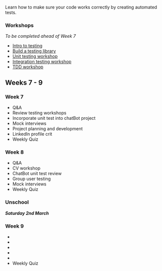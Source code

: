 Learn how to make sure your code works correctly by creating automated tests.



### Workshops

*To be completed ahead of Week 7*

- [Intro to testing](https://fac-slides.netlify.app/slides/testing)
- [Build a testing library](/workshops/learn-testing/)
- [Unit testing workshop](/workshops/learn-unit-testing/)
- [Integration testing workshop](/workshops/learn-integration-testing/)
- [TDD workshop](/workshops/tdd-array-methods/)

## Weeks 7 - 9

### Week 7
- Q&A  
- Review testing workshops
- Incorporate unit test into chatBot project
- Mock interviews
- Project planning and development
- LinkedIn profile crit
- Weekly Quiz

### Week 8
- Q&A  
- CV workshop 
- ChatBot unit test review
- Group user testing
- Mock interviews
- Weekly Quiz

### Unschool

***Saturday 2nd March***

### Week 9
- 
- 
-
-
-
- Weekly Quiz

